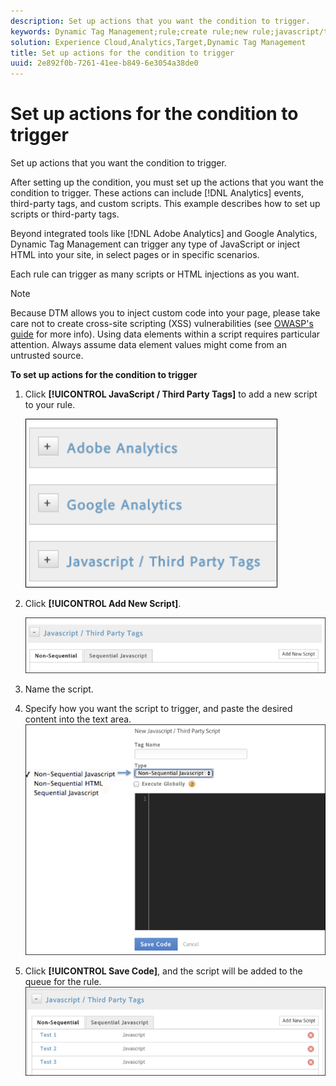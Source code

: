 ```yaml
---
description: Set up actions that you want the condition to trigger.
keywords: Dynamic Tag Management;rule;create rule;new rule;javascript/third party tags;set up actions for condition;add new script;non-sequential javascript;sequential javascript;non-sequential html
solution: Experience Cloud,Analytics,Target,Dynamic Tag Management
title: Set up actions for the condition to trigger
uuid: 2e892f0b-7261-41ee-b849-6e3054a38de0
---
```


# Set up actions for the condition to trigger

Set up actions that you want the condition to trigger.

After setting up the condition, you must set up the actions that you want the condition to trigger. These actions can include [!DNL Analytics] events, third-party tags, and custom scripts. This example describes how to set up scripts or third-party tags.

Beyond integrated tools like [!DNL Adobe Analytics] and Google Analytics, Dynamic Tag Management can trigger any type of JavaScript or inject HTML into your site, in select pages or in specific scenarios.

Each rule can trigger as many scripts or HTML injections as you want.

>[!NOTE]
>
>Because DTM allows you to inject custom code into your page, please take care not to create cross-site scripting (XSS) vulnerabilities (see [OWASP's guide](https://www.owasp.org/index.php/Cross-site_Scripting_(XSS)) for more info). Using data elements within a script requires particular attention. Always assume data element values might come from an untrusted source.

**To set up actions for the condition to trigger** 

1. Click **[!UICONTROL JavaScript / Third Party Tags]** to add a new script to your rule.

   ![](assets/scripts-actions.png)

1. Click **[!UICONTROL Add New Script]**.

   ![](assets/scripts-actions2.png)

1. Name the script.
1. Specify how you want the script to trigger, and paste the desired content into the text area. ![](assets/scripts-actions3.png)

1. Click **[!UICONTROL Save Code]**, and the script will be added to the queue for the rule. ![](assets/scripts-actions4.png)

